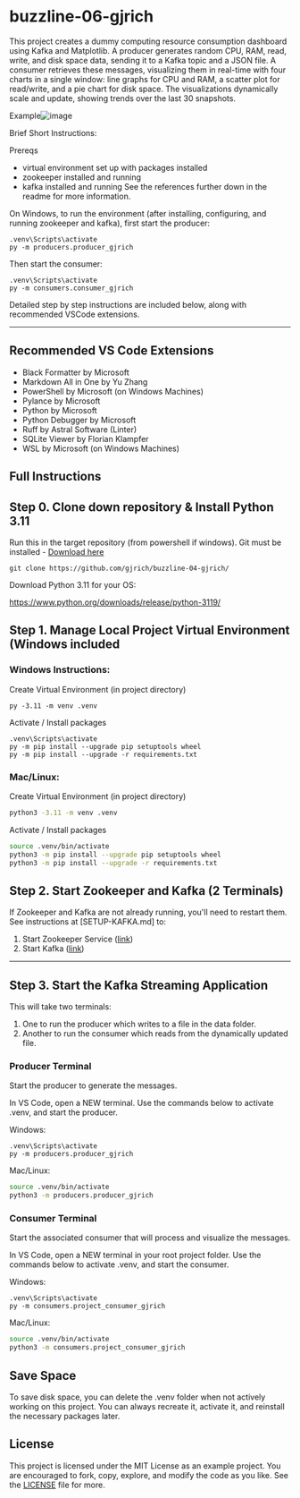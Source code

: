 # buzzline-06-gjrich

This project creates a dummy computing resource consumption dashboard using Kafka and Matplotlib. A producer generates random CPU, RAM, read, write, and disk space data, sending it to a Kafka topic and a JSON file. A consumer retrieves these messages, visualizing them in real-time with four charts in a single window: line graphs for CPU and RAM, a scatter plot for read/write, and a pie chart for disk space. The visualizations dynamically scale and update, showing trends over the last 30 snapshots. 

Example![image](https://github.com/user-attachments/assets/268478b2-c5df-4237-84ba-2679ff5b883e)


Brief Short Instructions:

Prereqs
- virtual environment set up with packages installed
- zookeeper installed and running
- kafka installed and running
See the references further down in the readme for more information.

On Windows, to run the environment (after installing, configuring, and running zookeeper and kafka), first start the producer:

```shell
.venv\Scripts\activate
py -m producers.producer_gjrich
```

Then start the consumer:

```shell
.venv\Scripts\activate
py -m consumers.consumer_gjrich
```


Detailed step by step instructions are included below, along with recommended VSCode extensions.

_____________________________________________________________________
## Recommended VS Code Extensions

- Black Formatter by Microsoft
- Markdown All in One by Yu Zhang
- PowerShell by Microsoft (on Windows Machines)
- Pylance by Microsoft
- Python by Microsoft
- Python Debugger by Microsoft
- Ruff by Astral Software (Linter)
- SQLite Viewer by Florian Klampfer
- WSL by Microsoft (on Windows Machines)



## Full Instructions

## Step 0. Clone down repository & Install Python 3.11
Run this in the target repository (from powershell if windows). Git must be installed - [Download here]([[url](https://github.com/git-guides/install-git)])


```shell
git clone https://github.com/gjrich/buzzline-04-gjrich/
```


Download Python 3.11 for your OS:

https://www.python.org/downloads/release/python-3119/


## Step 1. Manage Local Project Virtual Environment (Windows included

### Windows Instructions:
Create Virtual Environment (in project directory)

```shell
py -3.11 -m venv .venv
```

Activate / Install packages
```shell
.venv\Scripts\activate
py -m pip install --upgrade pip setuptools wheel
py -m pip install --upgrade -r requirements.txt
```

### Mac/Linux:
Create Virtual Environment (in project directory)
```zsh
python3 -3.11 -m venv .venv
```

Activate / Install packages
```zsh
source .venv/bin/activate
python3 -m pip install --upgrade pip setuptools wheel
python3 -m pip install --upgrade -r requirements.txt
```

## Step 2. Start Zookeeper and Kafka (2 Terminals)

If Zookeeper and Kafka are not already running, you'll need to restart them.
See instructions at [SETUP-KAFKA.md] to:

1. Start Zookeeper Service ([link](https://github.com/denisecase/buzzline-02-case/blob/main/docs/SETUP-KAFKA.md#step-7-start-zookeeper-service-terminal-1))
2. Start Kafka ([link](https://github.com/denisecase/buzzline-02-case/blob/main/docs/SETUP-KAFKA.md#step-8-start-kafka-terminal-2))

---

## Step 3. Start the Kafka Streaming Application

This will take two terminals:

1. One to run the producer which writes to a file in the data folder. 
2. Another to run the consumer which reads from the dynamically updated file. 


### Producer Terminal

Start the producer to generate the messages. 

In VS Code, open a NEW terminal.
Use the commands below to activate .venv, and start the producer. 

Windows:

```shell
.venv\Scripts\activate
py -m producers.producer_gjrich
```

Mac/Linux:
```zsh
source .venv/bin/activate
python3 -m producers.producer_gjrich
```


### Consumer Terminal

Start the associated consumer that will process and visualize the messages. 

In VS Code, open a NEW terminal in your root project folder. 
Use the commands below to activate .venv, and start the consumer. 

Windows:
```shell
.venv\Scripts\activate
py -m consumers.project_consumer_gjrich
```

Mac/Linux:
```zsh
source .venv/bin/activate
python3 -m consumers.project_consumer_gjrich
```



## Save Space
To save disk space, you can delete the .venv folder when not actively working on this project.
You can always recreate it, activate it, and reinstall the necessary packages later. 


## License
This project is licensed under the MIT License as an example project. 
You are encouraged to fork, copy, explore, and modify the code as you like. 
See the [LICENSE](LICENSE.txt) file for more.
